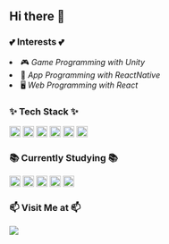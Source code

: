 ## Hi there 👋 

<h3>💕 Interests 💕</h3>
<ul></ul>
  <li>🎮 <i>Game Programming with Unity</i></li>
  <li>📱 <i>App Programming with ReactNative</i></li>
  <li>🖥️ <i>Web Programming with React</i></li>
</ul>

<h3>✨ Tech Stack ✨</h3>
<span>
  <img height="20" src="https://ziadoua.github.io/m3-Markdown-Badges/badges/HTML/html1.svg">
  <img height="20" src="https://ziadoua.github.io/m3-Markdown-Badges/badges/CSS/css1.svg">
  <img height="20" src="https://ziadoua.github.io/m3-Markdown-Badges/badges/Javascript/javascript3.svg">
  <img height="20" src="https://ziadoua.github.io/m3-Markdown-Badges/badges/ReactNative/reactnative1.svg">
  <img height="20" src="https://ziadoua.github.io/m3-Markdown-Badges/badges/Python/python3.svg">
  <img height="20" src="https://ziadoua.github.io/m3-Markdown-Badges/badges/Firebase/firebase1.svg">
</span>

<br>

<h3>📚 Currently Studying 📚</h3>
<span>
  <img height="20" src="https://ziadoua.github.io/m3-Markdown-Badges/badges/C++/c++1.svg">
  <img height="20" src="https://ziadoua.github.io/m3-Markdown-Badges/badges/CSharp/csharp1.svg">
  <img height="20" src="https://ziadoua.github.io/m3-Markdown-Badges/badges/React/react2.svg">
  <img height="20" src="https://ziadoua.github.io/m3-Markdown-Badges/badges/NodeJS/nodejs2.svg"> 
  <img height="20" src="https://ziadoua.github.io/m3-Markdown-Badges/badges/AWS/aws2.svg">
</span>

<br>

<h3>📫 Visit Me at 📫</h3>
<span>
<a href="https://velog.io/@gradeten"><img src="https://img.shields.io/badge/Tech%20Blog-11B48A?style=flat-square&logo=Vimeo&logoColor=white&link=https://velog.io/@gradeten"/></a>
</span>

